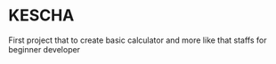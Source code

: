 # KESCHA
First project that to create basic calculator and more like that staffs for beginner developer  

